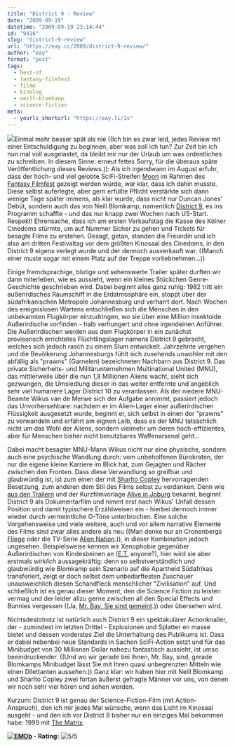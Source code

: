 ```yaml
---
title: "District 9 - Review"
date: "2009-09-19"
datetime: "2009-09-19 23:14:44"
id: "9416"
slug: "district-9-review"
url: "https://eay.cc/2009/district-9-review/"
author: "eay"
format: "post"
tags:
  - best-of
  - fantasy-filmfest
  - filme
  - kinolog
  - neill-blomkamp
  - science-fiction
meta:
  - yourls_shorturl: "https://eay.li/1v"
---
```


![](/uploads/2009/district9.jpg)Einmal mehr besser spät als nie ((Ich bin es zwar leid, jedes Review mit einer Entschuldigung zu beginnen, aber was soll ich tun? Zur Zeit bin ich nun mal voll ausgelastet, da bleibt mir nur der Urlaub um was ordentliches zu schreiben. In diesem Sinne: erneut fettes Sorry, für die überaus späte Veröffentlichung dieses Reviews.)): Als ich irgendwann im August erfuhr, dass der hoch- und viel gelobte SciFi-Streifen [Moon](http://www.imdb.de/title/tt1182345/) im Rahmen des [Fantasy Filmfest](http://www.fantasyfilmfest.com/) gezeigt werden würde, war klar, dass ich dahin musste. Diese selbst auferlegte, aber gern erfüllte Pflicht verstärkte sich dann wenige Tage später immens, als klar wurde, dass nicht nur Duncan Jones' Debüt, sondern auch das von Neill Blomkamp, namentlich [District 9](http://www.imdb.com/title/tt1136608/), es ins Programm schaffte - und das nur knapp zwei Wochen nach US-Start. Respekt! Ehrensache, dass ich am ersten Verkaufstag die Kasse des Kölner Cinedoms stürmte, um auf Nummer Sicher zu gehen und Tickets für besagte Filme zu erstehen. Gesagt, getan, standen die Freundin und ich also am dritten Festivaltag vor dem größten Kinosaal des Cinedoms, in den District 9 eigens verlegt wurde und der dennoch ausverkauft war. ((Manch einer muste sogar mit einem Platz auf der Treppe vorliebnehmen...))

Einige fremdsprachige, blutige und sehenswerte Trailer später durften wir dann miterleben, wie es aussieht, wenn ein kleines Stückchen Genre-Geschichte geschrieben wird. Dabei beginnt alles ganz ruhig: 1982 tritt ein außerirdisches Raumschiff in die Erdatmosphäre ein, stoppt über der südafrikanischen Metropole Johannesburg und verharrt dort. Nach Wochen des ereignislosen Wartens entschließen sich die Menschen in den unbekannten Flugkörper einzudringen, wo sie über eine Million insektoide Außerirdische vorfinden - halb verhungert und ohne irgendeinen Anführer. Die Außerirdischen werden aus dem Flugkörper in ein zunächst provisorisch errichtetes Flüchtlingslager namens District 9 gebracht, welches sich jedoch rasch zu einem Slum entwickelt. Jahrzehnte vergehen und die Bevölkerung Johannesburgs fühlt sich zusehends unwohler mit den abfällig als "prawns" (Garnelen) bezeichneten Nachbarn aus District 9. Das private Sicherheits- und Militärunternehmen Multinational United (MNU), das mittlerweile über die nun 1,8 Millionen Aliens wacht, sieht sich gezwungen, die Umsiedlung dieser in das weiter entfernte und angeblich sehr viel humanere Lager District 10 zu veranlassen. Als der niedere MNU-Beamte Wikus van de Merwe sich der Aufgabe annimmt, passiert jedoch das Unvorhersehbare: <spoiler>nachdem er im Alien-Lager einer außerirdischen Flüssigkeit ausgesetzt wurde, beginnt er, sich selbst in einen der "prawns" zu verwandeln und erfährt am eignen Leib, dass es der MNU tatsächlich nicht um das Wohl der Aliens, sondern vielmehr um deren hoch-effizientes, aber für Menschen bisher nicht benutzbares Waffenarsenal geht...</spoiler>

Dabei macht besagter MNU-Mann Wikus nicht nur eine physische, sondern auch eine psychische Wandlung durch: vom unbeholfenen Bürokraten, der nur die eigene kleine Karriere im Blick hat, zum Gejagten und Rächer zwischen den Fronten. Dass diese Verwandlung so greifbar und glaubwürdig ist, ist zum einen der mit [Sharlto Copley](http://www.imdb.de/name/nm1663205/) hervorragenden Besetzung, zum anderen dem Stil des Films selbst zu verdanken. Denn wie [aus den Trailern](http://www.apple.com/trailers/sony_pictures/district9/) und der Kurzfilmvorlage [Alive in Joburg](http://www.youtube.com/watch?v=YZ1vHRs_EOs) bekannt, beginnt District 9 als Dokumentarfilm und nimmt erst nach Wikus' Unfall dessen Position und damit typischere Erzählweisen ein - hierbei dennoch immer wieder durch vermeintliche O-Töne unterbrochen. Eine solche Vorgehensweise und viele weitere, auch und vor allem narrative Elemente des Films sind zwar alles andere als neu ((Man denke nur an Cronenbergs [Fliege](http://www.imdb.com/title/tt0091064/) oder die TV-Serie [Alien Nation](http://de.wikipedia.org/wiki/Alien_Nation_%28Fernsehserie%29).)), in dieser Kombination jedoch ungesehen. Beispielsweise kennen wir Xenophobie gegenüber Außerirdischen von Kindesbeinen an ([E.T.](http://www.amazon.de/exec/obidos/ASIN/B00006HCK5/eayznet-21) anyone?), hier wird sie aber erstmals _wirklich_ aussagekräftig: denn so selbstverständlich und glaubwürdig wie Blomkamp sein Szenario auf die Apartheid Südafrikas transferiert, zeigt er doch selbst dem unbedarftesten Zuschauer unausweichlich diesen Schandfleck menschlicher "Zivilisation" auf. Und schließlich ist es genau dieser Moment, den die Science Fiction zu leisten vermag und der leider allzu gerne zwischen all den Special Effects und Bunnies vergessen ((Ja, [Mr. Bay, Sie sind gemeint](//eay.cc/2009/michael-bay-ist-ein-13-jahriger-junge/).)) oder übersehen wird.

Nichtsdestotrotz ist natürlich auch District 9 ein spektakulärer Actionknaller, der - zumindest im letzten Drittel - Explosionen und Splatter en masse bietet und dessen vorderstes Ziel die Unterhaltung des Publikums ist. Dass er dabei nebenbei neue Standards in Sachen SciFi-Action setzt und für das Minibudget von 30 Millionen Dollar nahezu fantastisch aussieht, ist umso beeindruckender. ((Und wo wir gerade bei Ihnen, Mr. Bay, sind, gerade Blomkamps Minibudget lässt Sie mit Ihren quasi unbegrenzten Mitteln wie einen Dilettanten aussehen.)) Ganz klar: wir haben hier mit Neill Blomkamp und Sharlto Copley zwei fortan äußerst gefragte Männer vor uns, von denen wir noch sehr viel hören und sehen werden.

Kurzum: District 9 ist genau der Science-Fiction-Film (mit Action-Anspruch), den ich mir jedes Mal wünsche, wenn das Licht im Kinosaal ausgeht - und den ich vor District 9 bisher nur ein einziges Mal bekommen habe: 1999 mit [The Matrix](http://www.amazon.de/exec/obidos/ASIN/B00004RYTJ/eayznet-21).

 **[![EMDb](/uploads/pages/emdb/emdb_mini.gif)](http://eay.cc/emdb/) - Rating:** ![5/5](/uploads/pages/emdb/s_5.gif)
